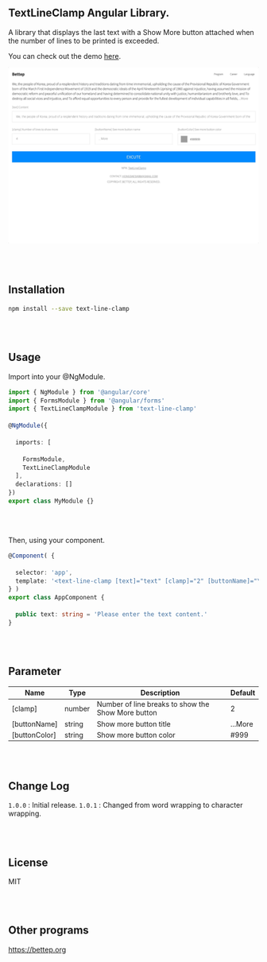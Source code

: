 ## TextLineClamp Angular Library.

A library that displays the last text with a Show More button attached when the number of lines to be printed is exceeded.

You can check out the demo <a href="https://bettep.org/text-line-clamp">here</a>.

![Excute](https://raw.githubusercontent.com/Hongdaesik/TextLineClamp/master/DEMO.gif)

<br><br>

## Installation

```bash
npm install --save text-line-clamp
```

<br><br>

## Usage

Import into your @NgModule.
```typescript
import { NgModule } from '@angular/core'
import { FormsModule } from '@angular/forms'
import { TextLineClampModule } from 'text-line-clamp'

@NgModule({

  imports: [

    FormsModule,
    TextLineClampModule
  ],
  declarations: []
})
export class MyModule {}
```

<br><br>

Then, using your component.
```typescript
@Component( {

  selector: 'app',
  template: '<text-line-clamp [text]="text" [clamp]="2" [buttonName]="\'...More\'" [buttonColor]="\'#999\'"></text-line-clamp>'
} )
export class AppComponent {

  public text: string = 'Please enter the text content.'
}
```

<br><br>

## Parameter
|Name|Type|Description|Default|
|---|---|---|---|
|[clamp]|number|Number of line breaks to show the Show More button|2|
|[buttonName]|string|Show more button title|...More|
|[buttonColor]|string|Show more button color|#999|

<br><br>

## Change Log

`1.0.0` : Initial release.
`1.0.1` : Changed from word wrapping to character wrapping.

<br><br>

## License

MIT

<br><br>

## Other programs

<https://bettep.org>